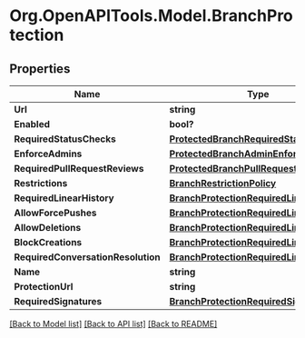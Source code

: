 # Org.OpenAPITools.Model.BranchProtection

## Properties

Name | Type | Description | Notes
------------ | ------------- | ------------- | -------------
**Url** | **string** |  | [optional] 
**Enabled** | **bool?** |  | [optional] 
**RequiredStatusChecks** | [**ProtectedBranchRequiredStatusCheck**](ProtectedBranchRequiredStatusCheck.md) |  | [optional] 
**EnforceAdmins** | [**ProtectedBranchAdminEnforced**](ProtectedBranchAdminEnforced.md) |  | [optional] 
**RequiredPullRequestReviews** | [**ProtectedBranchPullRequestReview**](ProtectedBranchPullRequestReview.md) |  | [optional] 
**Restrictions** | [**BranchRestrictionPolicy**](BranchRestrictionPolicy.md) |  | [optional] 
**RequiredLinearHistory** | [**BranchProtectionRequiredLinearHistory**](BranchProtectionRequiredLinearHistory.md) |  | [optional] 
**AllowForcePushes** | [**BranchProtectionRequiredLinearHistory**](BranchProtectionRequiredLinearHistory.md) |  | [optional] 
**AllowDeletions** | [**BranchProtectionRequiredLinearHistory**](BranchProtectionRequiredLinearHistory.md) |  | [optional] 
**BlockCreations** | [**BranchProtectionRequiredLinearHistory**](BranchProtectionRequiredLinearHistory.md) |  | [optional] 
**RequiredConversationResolution** | [**BranchProtectionRequiredLinearHistory**](BranchProtectionRequiredLinearHistory.md) |  | [optional] 
**Name** | **string** |  | [optional] 
**ProtectionUrl** | **string** |  | [optional] 
**RequiredSignatures** | [**BranchProtectionRequiredSignatures**](BranchProtectionRequiredSignatures.md) |  | [optional] 

[[Back to Model list]](../README.md#documentation-for-models) [[Back to API list]](../README.md#documentation-for-api-endpoints) [[Back to README]](../README.md)

